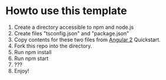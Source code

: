 <h1>Howto use this template</h1>

<ol>
<li>Create a directory accessible to npm and node.js</li>
<li>Create files "tsconfig.json" and "package.json"</li>
<li>Copy contents for these two files from <a href="angular.io">Angular 2</a> Quickstart.</li>
<li>Fork this repo into the directory.</li>
<li>Run npm install</li>
<li>Run npm start</li>
<li>???</li>
<li>Enjoy!</li>
</ol>
